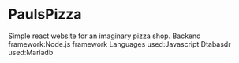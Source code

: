 # PaulsPizza
Simple react website for an imaginary pizza shop.
Backend framework:Node.js framework
Languages used:Javascript
Dtabasdr used:Mariadb
